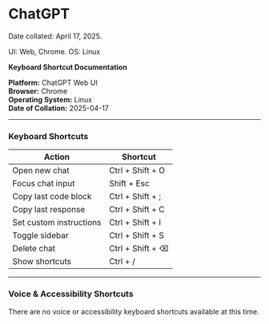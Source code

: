 # ChatGPT

Date collated: April 17, 2025.

UI: Web, Chrome. OS: Linux

**Keyboard Shortcut Documentation**

**Platform:** ChatGPT Web UI  
**Browser:** Chrome  
**Operating System:** Linux  
**Date of Collation:** 2025-04-17

---

### **Keyboard Shortcuts**

| Action                       | Shortcut             |
|-----------------------------|----------------------|
| Open new chat               | Ctrl + Shift + O     |
| Focus chat input            | Shift + Esc          |
| Copy last code block        | Ctrl + Shift + ;     |
| Copy last response          | Ctrl + Shift + C     |
| Set custom instructions     | Ctrl + Shift + I     |
| Toggle sidebar              | Ctrl + Shift + S     |
| Delete chat                 | Ctrl + Shift + ⌫     |
| Show shortcuts              | Ctrl + /             |

---

### **Voice & Accessibility Shortcuts**

There are no voice or accessibility keyboard shortcuts available at this time. 